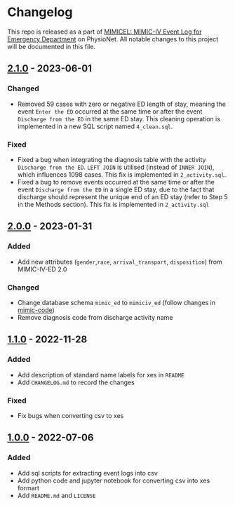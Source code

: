 # Changelog

This repo is released as a part of [MIMICEL: MIMIC-IV Event Log for Emergency Department](https://physionet.org/content/mimicel-ed/) on PhysioNet. All notable changes to this project will be documented in this file. 


## [2.1.0] - 2023-06-01

### Changed

- Removed 59 cases with zero or negative ED length of stay, meaning the event `Enter the ED` occurred at the same time or after the event `Discharge from the ED` in the same ED stay.  This cleaning operation is implemented in a new SQL script named `4_clean.sql`. 

### Fixed

- Fixed a bug when integrating the diagnosis table with the activity `Discharge from the ED`. `LEFT JOIN` is utilised (instead of `INNER JOIN`), which influences 1098 cases. This fix is implemented in `2_activity.sql`.
- Fixed a bug to remove events occurred at the same time or after the event `Discharge from the ED` in a single ED stay, due to the fact that discharge should represent the unique end of an ED stay (refer to Step 5 in the Methods section). This fix is implemented in `2_activity.sql`

## [2.0.0] - 2023-01-31

### Added

- Add new attributes (`gender`,`race`, `arrival_transport`, `disposition`) from MIMIC-IV-ED 2.0

### Changed
- Change database schema `mimic_ed` to `mimiciv_ed` (follow changes in [mimic-code](https://github.com/MIT-LCP/mimic-code/commit/d374eb512755d5928abe13a9d88de9a3a25c0366))
- Remove diagnosis code from discharge activity name  

## [1.1.0] - 2022-11-28

### Added

- Add description of standard name labels for xes in `README`
- Add `CHANGELOG.md` to record the changes

### Fixed

- Fix bugs when converting csv to xes

## [1.0.0] - 2022-07-06

### Added

- Add sql scripts for extracting event logs into csv
- Add python code and jupyter notebook for converting csv into xes formart
- Add `README.md` and `LICENSE`


[unreleased]: https://github.com/ZhipengHe/MIMIC-IV-event-log-extraction-for-ED/compare/v2.1.0...HEAD
[2.1.0]: https://github.com/ZhipengHe/MIMIC-IV-event-log-extraction-for-ED/compare/v2.0.0...v2.1.0
[2.0.0]: https://github.com/ZhipengHe/MIMIC-IV-event-log-extraction-for-ED/compare/v1.1.0...v2.0.0
[1.1.0]: https://github.com/ZhipengHe/MIMIC-IV-event-log-extraction-for-ED/compare/v1.0.0...v1.1.0
[1.0.0]: https://github.com/ZhipengHe/MIMIC-IV-event-log-extraction-for-ED/commits/v1.0.0